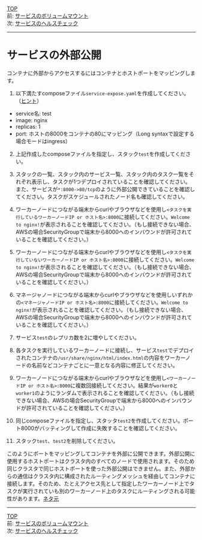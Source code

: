 [TOP](../README.md)   
前: [サービスのボリュームマウント](./swarm-service-volume.md)  
次: [サービスのヘルスチェック](./swarm-service-healthcheck.md)  

---

# サービスの外部公開

コンテナに外部からアクセスするにはコンテナとホストポートをマッピングします。

1. 以下満たすcomposeファイル`service-expose.yaml`を作成してください。（[ヒント](https://docs.docker.com/compose/compose-file/compose-file-v3/#ports)）

- service名: test
- image: nginx
- replicas: 1
- port: ホストの8000をコンテナの80にマッピング（Long syntaxで設定する場合モードはingress）

2. 上記作成したcomposeファイルを指定し、スタック`test`を作成してください。

3. スタックの一覧、スタック内のサービス一覧、スタック内のタスク一覧をそれぞれ表示し、タスクが1つデプロイされていることを確認してください。また、サービスが`*:8000->80/tcp`のように外部公開できていることを確認してください。タスクがスケジュールされたノード名も確認してください。

4. ワーカーノードにつながる端末からcurlやブラウザなどを使用し`<タスクを実行しているワーカーノードIP or ホスト名>:8000`に接続してください。`Welcome to nginx!`が表示されることを確認してください。（もし接続できない場合、AWSの場合SecurityGroupで端末から8000へのインバウンドが許可されていることを確認してください。）

5. ワーカーノードにつながる端末からcurlやブラウザなどを使用し`<タスクを実行していないワーカーノードIP or ホスト名>:8000`に接続してください。`Welcome to nginx!`が表示されることを確認してください。（もし接続できない場合、AWSの場合SecurityGroupで端末から8000へのインバウンドが許可されていることを確認してください。）

6. マネージャノードにつながる端末からcurlやブラウザなどを使用しいずれかの`<マネージャノードIP or ホスト名>:8000`に接続してください。`Welcome to nginx!`が表示されることを確認してください。（もし接続できない場合、AWSの場合SecurityGroupで端末から8000へのインバウンドが許可されていることを確認してください。）

7. サービス`test`のレプリカ数を2に増やしてください。

8. 各タスクを実行しているワーカーノードに接続し、サービス`test`でデプロイされたコンテナの`/usr/share/nginx/html/index.html`の内容をワーカーノードの名前などコンテナごとに一意となる内容に修正してください。

9. ワーカーノードにつながる端末からcurlやブラウザなどを使用し`<ワーカーノードIP or ホスト名>:8000`に複数回接続してください。結果が`worker0`と`worker1`のようにランダムで表示されることを確認してください。（もし接続できない場合、AWSの場合SecurityGroupで端末から8000へのインバウンドが許可されていることを確認してください。）

10. 同じcomposeファイルを指定し、スタッタ`test2`を作成してください。ポート8000がバッティングして作成に失敗することを確認してください。

11. スタック`test`、`test2`を削除してください。

このようにポートをマッピングしてコンテナを外部に公開できます。外部公開に使用するホストポートはクラスタ内のすべてのノードで使用されます。そのため同じクラスタで同じホストポートを使った外部公開はできません。また、外部からの通信はクラスタ内に構成されたルーティングメッシュを経由してコンテナに接続します。そのため、たとえアクセス先として指定したワーカーノード上でタスクが実行されていも別のワーカーノード上のタスクにルーティングされる可能性があります。[ネタ元](https://docs.docker.com/network/overlay/#bypass-the-routing-mesh-for-a-swarm-service)

---

[TOP](../README.md)   
前: [サービスのボリュームマウント](./swarm-service-volume.md)  
次: [サービスのヘルスチェック](./swarm-service-healthcheck.md)  